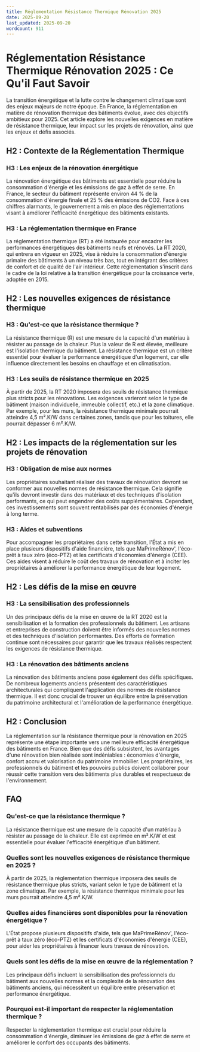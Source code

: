 ```yaml
---
title: Réglementation Résistance Thermique Rénovation 2025
date: 2025-09-20
last_updated: 2025-09-20
wordcount: 911
---
```


# Réglementation Résistance Thermique Rénovation 2025 : Ce Qu'il Faut Savoir

La transition énergétique et la lutte contre le changement climatique sont des enjeux majeurs de notre époque. En France, la réglementation en matière de rénovation thermique des bâtiments évolue, avec des objectifs ambitieux pour 2025. Cet article explore les nouvelles exigences en matière de résistance thermique, leur impact sur les projets de rénovation, ainsi que les enjeux et défis associés.

## H2 : Contexte de la Réglementation Thermique

### H3 : Les enjeux de la rénovation énergétique

La rénovation énergétique des bâtiments est essentielle pour réduire la consommation d'énergie et les émissions de gaz à effet de serre. En France, le secteur du bâtiment représente environ 44 % de la consommation d'énergie finale et 25 % des émissions de CO2. Face à ces chiffres alarmants, le gouvernement a mis en place des réglementations visant à améliorer l'efficacité énergétique des bâtiments existants.

### H3 : La réglementation thermique en France

La réglementation thermique (RT) a été instaurée pour encadrer les performances énergétiques des bâtiments neufs et rénovés. La RT 2020, qui entrera en vigueur en 2025, vise à réduire la consommation d'énergie primaire des bâtiments à un niveau très bas, tout en intégrant des critères de confort et de qualité de l'air intérieur. Cette réglementation s'inscrit dans le cadre de la loi relative à la transition énergétique pour la croissance verte, adoptée en 2015.

## H2 : Les nouvelles exigences de résistance thermique

### H3 : Qu'est-ce que la résistance thermique ?

La résistance thermique (R) est une mesure de la capacité d'un matériau à résister au passage de la chaleur. Plus la valeur de R est élevée, meilleure est l'isolation thermique du bâtiment. La résistance thermique est un critère essentiel pour évaluer la performance énergétique d'un logement, car elle influence directement les besoins en chauffage et en climatisation.

### H3 : Les seuils de résistance thermique en 2025

À partir de 2025, la RT 2020 imposera des seuils de résistance thermique plus stricts pour les rénovations. Les exigences varieront selon le type de bâtiment (maison individuelle, immeuble collectif, etc.) et la zone climatique. Par exemple, pour les murs, la résistance thermique minimale pourrait atteindre 4,5 m².K/W dans certaines zones, tandis que pour les toitures, elle pourrait dépasser 6 m².K/W.

## H2 : Les impacts de la réglementation sur les projets de rénovation

### H3 : Obligation de mise aux normes

Les propriétaires souhaitant réaliser des travaux de rénovation devront se conformer aux nouvelles normes de résistance thermique. Cela signifie qu'ils devront investir dans des matériaux et des techniques d'isolation performants, ce qui peut engendrer des coûts supplémentaires. Cependant, ces investissements sont souvent rentabilisés par des économies d'énergie à long terme.

### H3 : Aides et subventions

Pour accompagner les propriétaires dans cette transition, l'État a mis en place plusieurs dispositifs d'aide financière, tels que MaPrimeRénov', l'éco-prêt à taux zéro (éco-PTZ) et les certificats d'économies d'énergie (CEE). Ces aides visent à réduire le coût des travaux de rénovation et à inciter les propriétaires à améliorer la performance énergétique de leur logement.

## H2 : Les défis de la mise en œuvre

### H3 : La sensibilisation des professionnels

Un des principaux défis de la mise en œuvre de la RT 2020 est la sensibilisation et la formation des professionnels du bâtiment. Les artisans et entreprises de construction doivent être informés des nouvelles normes et des techniques d'isolation performantes. Des efforts de formation continue sont nécessaires pour garantir que les travaux réalisés respectent les exigences de résistance thermique.

### H3 : La rénovation des bâtiments anciens

La rénovation des bâtiments anciens pose également des défis spécifiques. De nombreux logements anciens présentent des caractéristiques architecturales qui compliquent l'application des normes de résistance thermique. Il est donc crucial de trouver un équilibre entre la préservation du patrimoine architectural et l'amélioration de la performance énergétique.

## H2 : Conclusion

La réglementation sur la résistance thermique pour la rénovation en 2025 représente une étape importante vers une meilleure efficacité énergétique des bâtiments en France. Bien que des défis subsistent, les avantages d'une rénovation bien réalisée sont indéniables : économies d'énergie, confort accru et valorisation du patrimoine immobilier. Les propriétaires, les professionnels du bâtiment et les pouvoirs publics doivent collaborer pour réussir cette transition vers des bâtiments plus durables et respectueux de l'environnement.

## FAQ

### Qu'est-ce que la résistance thermique ?

La résistance thermique est une mesure de la capacité d'un matériau à résister au passage de la chaleur. Elle est exprimée en m².K/W et est essentielle pour évaluer l'efficacité énergétique d'un bâtiment.

### Quelles sont les nouvelles exigences de résistance thermique en 2025 ?

À partir de 2025, la réglementation thermique imposera des seuils de résistance thermique plus stricts, variant selon le type de bâtiment et la zone climatique. Par exemple, la résistance thermique minimale pour les murs pourrait atteindre 4,5 m².K/W.

### Quelles aides financières sont disponibles pour la rénovation énergétique ?

L'État propose plusieurs dispositifs d'aide, tels que MaPrimeRénov', l'éco-prêt à taux zéro (éco-PTZ) et les certificats d'économies d'énergie (CEE), pour aider les propriétaires à financer leurs travaux de rénovation.

### Quels sont les défis de la mise en œuvre de la réglementation ?

Les principaux défis incluent la sensibilisation des professionnels du bâtiment aux nouvelles normes et la complexité de la rénovation des bâtiments anciens, qui nécessitent un équilibre entre préservation et performance énergétique.

### Pourquoi est-il important de respecter la réglementation thermique ?

Respecter la réglementation thermique est crucial pour réduire la consommation d'énergie, diminuer les émissions de gaz à effet de serre et améliorer le confort des occupants des bâtiments.